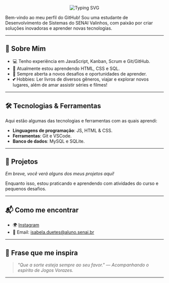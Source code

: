 <p align="center">
  <img src="https://readme-typing-svg.herokuapp.com?font=Fira+Code&pause=1000&center=true&vCenter=true&width=435&lines=Olá%2C+sou+Isabela+Duetes!;Estudante+de+DS+no+SENAI+Valinhos" alt="Typing SVG" />
</p>

Bem-vindo ao meu perfil do GitHub! Sou uma estudante de Desenvolvimento de Sistemas do SENAI Valinhos, com paixão por criar soluções inovadoras e aprender novas tecnologias.

---

## 🚀 Sobre Mim

- 💻 Tenho experiência em JavaScript, Kanban, Scrum e Git/GitHub.
- 🌱 Atualmente estou aprendendo HTML, CSS e SQL.
- 🤔 Sempre aberta a novos desafios e oportunidades de aprender.
- 💕 Hobbies: Ler livros de diversos gêneros, viajar e explorar novos lugares, além de amar assistir séries e filmes!

---

## 🛠️ Tecnologias & Ferramentas

Aqui estão algumas das tecnologias e ferramentas com as quais aprendi:

- **Linguagens de programação**: JS, HTML & CSS.
- **Ferramentas**: Git e VSCode.
- **Banco de dados**: MySQL e SQLite.

---

## 📘 Projetos

*Em breve, você verá alguns dos meus projetos aqui!*

Enquanto isso, estou praticando e aprendendo com atividades do curso e pequenos desafios.

---

## 📬 Como me encontrar

- 🌍 [Instagram](https://www.instagram.com/belahlz/?next=%2F)
- 📧 Email: isabela.duetes@aluno.senai.br
---

## 💬 Frase que me inspira

> *"Que a sorte esteja sempre ao seu favor." — Acompanhando o espírito de Jogos Vorazes.*

---